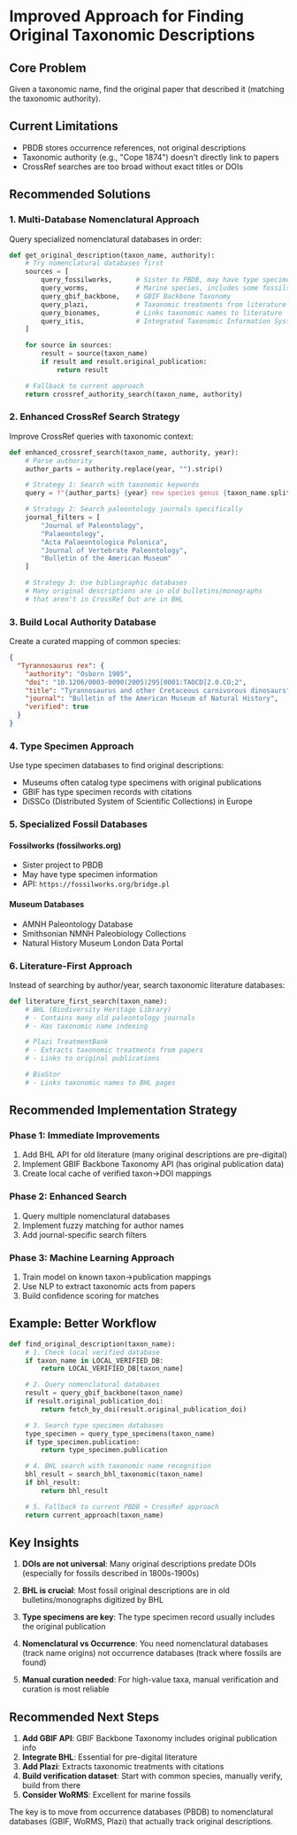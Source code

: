 # Improved Approach for Finding Original Taxonomic Descriptions

## Core Problem
Given a taxonomic name, find the original paper that described it (matching the taxonomic authority).

## Current Limitations
- PBDB stores occurrence references, not original descriptions
- Taxonomic authority (e.g., "Cope 1874") doesn't directly link to papers
- CrossRef searches are too broad without exact titles or DOIs

## Recommended Solutions

### 1. Multi-Database Nomenclatural Approach
Query specialized nomenclatural databases in order:

```python
def get_original_description(taxon_name, authority):
    # Try nomenclatural databases first
    sources = [
        query_fossilworks,      # Sister to PBDB, may have type specimens
        query_worms,            # Marine species, includes some fossils
        query_gbif_backbone,    # GBIF Backbone Taxonomy
        query_plazi,            # Taxonomic treatments from literature
        query_bionames,         # Links taxonomic names to literature
        query_itis,             # Integrated Taxonomic Information System
    ]

    for source in sources:
        result = source(taxon_name)
        if result and result.original_publication:
            return result

    # Fallback to current approach
    return crossref_authority_search(taxon_name, authority)
```

### 2. Enhanced CrossRef Search Strategy
Improve CrossRef queries with taxonomic context:

```python
def enhanced_crossref_search(taxon_name, authority, year):
    # Parse authority
    author_parts = authority.replace(year, "").strip()

    # Strategy 1: Search with taxonomic keywords
    query = f"{author_parts} {year} new species genus {taxon_name.split()[0]}"

    # Strategy 2: Search paleontology journals specifically
    journal_filters = [
        "Journal of Paleontology",
        "Palaeontology",
        "Acta Palaeontologica Polonica",
        "Journal of Vertebrate Paleontology",
        "Bulletin of the American Museum"
    ]

    # Strategy 3: Use bibliographic databases
    # Many original descriptions are in old bulletins/monographs
    # that aren't in CrossRef but are in BHL
```

### 3. Build Local Authority Database
Create a curated mapping of common species:

```json
{
  "Tyrannosaurus rex": {
    "authority": "Osborn 1905",
    "doi": "10.1206/0003-0090(2005)295[0001:TAOCD]2.0.CO;2",
    "title": "Tyrannosaurus and other Cretaceous carnivorous dinosaurs",
    "journal": "Bulletin of the American Museum of Natural History",
    "verified": true
  }
}
```

### 4. Type Specimen Approach
Use type specimen databases to find original descriptions:

- Museums often catalog type specimens with original publications
- GBIF has type specimen records with citations
- DiSSCo (Distributed System of Scientific Collections) in Europe

### 5. Specialized Fossil Databases

#### Fossilworks (fossilworks.org)
- Sister project to PBDB
- May have type specimen information
- API: `https://fossilworks.org/bridge.pl`

#### Museum Databases
- AMNH Paleontology Database
- Smithsonian NMNH Paleobiology Collections
- Natural History Museum London Data Portal

### 6. Literature-First Approach
Instead of searching by author/year, search taxonomic literature databases:

```python
def literature_first_search(taxon_name):
    # BHL (Biodiversity Heritage Library)
    # - Contains many old paleontology journals
    # - Has taxonomic name indexing

    # Plazi TreatmentBank
    # - Extracts taxonomic treatments from papers
    # - Links to original publications

    # BioStor
    # - Links taxonomic names to BHL pages
```

## Recommended Implementation Strategy

### Phase 1: Immediate Improvements
1. Add BHL API for old literature (many original descriptions are pre-digital)
2. Implement GBIF Backbone Taxonomy API (has original publication data)
3. Create local cache of verified taxon→DOI mappings

### Phase 2: Enhanced Search
1. Query multiple nomenclatural databases
2. Implement fuzzy matching for author names
3. Add journal-specific search filters

### Phase 3: Machine Learning Approach
1. Train model on known taxon→publication mappings
2. Use NLP to extract taxonomic acts from papers
3. Build confidence scoring for matches

## Example: Better Workflow

```python
def find_original_description(taxon_name):
    # 1. Check local verified database
    if taxon_name in LOCAL_VERIFIED_DB:
        return LOCAL_VERIFIED_DB[taxon_name]

    # 2. Query nomenclatural databases
    result = query_gbif_backbone(taxon_name)
    if result.original_publication_doi:
        return fetch_by_doi(result.original_publication_doi)

    # 3. Search type specimen databases
    type_specimen = query_type_specimens(taxon_name)
    if type_specimen.publication:
        return type_specimen.publication

    # 4. BHL search with taxonomic name recognition
    bhl_result = search_bhl_taxonomic(taxon_name)
    if bhl_result:
        return bhl_result

    # 5. Fallback to current PBDB + CrossRef approach
    return current_approach(taxon_name)
```

## Key Insights

1. **DOIs are not universal**: Many original descriptions predate DOIs (especially for fossils described in 1800s-1900s)

2. **BHL is crucial**: Most fossil original descriptions are in old bulletins/monographs digitized by BHL

3. **Type specimens are key**: The type specimen record usually includes the original publication

4. **Nomenclatural vs Occurrence**: You need nomenclatural databases (track name origins) not occurrence databases (track where fossils are found)

5. **Manual curation needed**: For high-value taxa, manual verification and curation is most reliable

## Recommended Next Steps

1. **Add GBIF API**: GBIF Backbone Taxonomy includes original publication info
2. **Integrate BHL**: Essential for pre-digital literature
3. **Add Plazi**: Extracts taxonomic treatments with citations
4. **Build verification dataset**: Start with common species, manually verify, build from there
5. **Consider WoRMS**: Excellent for marine fossils

The key is to move from occurrence databases (PBDB) to nomenclatural databases (GBIF, WoRMS, Plazi) that actually track original descriptions.
